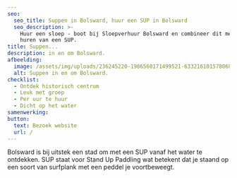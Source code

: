 ```yaml
---
seo:
  seo_title: Suppen in Bolsward, huur een SUP in Bolsward
  seo_description: >-
    Huur een sloep - boot bij Sloepverhuur Bolsward en combineer dit met het
    huren van een SUP.
title: Suppen...
description: in en om Bolsward.
afbeelding:
  image: /assets/img/uploads/236245220-1986560171499521-6332161015780689898-n.jpg
  alt: Suppen in en om Bolsward.
checklist:
  - Ontdek historisch centrum
  - Leuk met groep
  - Per uur te huur
  - Dicht op het water
samenwerking:
button:
  text: Bezoek website
  url: /
---
```


Bolsward is bij uitstek een stad om met een SUP vanaf het water te ontdekken. SUP staat voor Stand Up Paddling wat betekent dat je staand op een soort van surfplank met een peddel je voortbeweegt.&nbsp;
